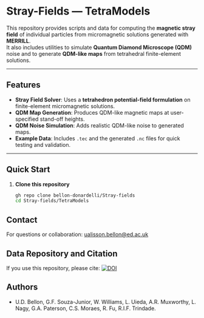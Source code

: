 # Stray-Fields — TetraModels

This repository provides scripts and data for computing the **magnetic stray field** of individual particles from micromagnetic solutions generated with **MERRILL**.  
It also includes utilities to simulate **Quantum Diamond Microscope (QDM)** noise and to generate **QDM-like maps** from tetrahedral finite-element solutions.

---

## Features

- **Stray Field Solver**: Uses a **tetrahedron potential-field formulation** on finite-element micromagnetic solutions.  
- **QDM Map Generation**: Produces QDM-like magnetic maps at user-specified stand-off heights.  
- **QDM Noise Simulation**: Adds realistic QDM-like noise to generated maps.  
- **Example Data**: Includes `.tec` and the generated `.nc` files for quick testing and validation.  

---

## Quick Start

1. **Clone this repository**
   ```bash
   gh repo clone bellon-donardelli/Stray-fields
   cd Stray-fields/TetraModels

## Contact 

For questions or collaboration:
ualisson.bellon@ed.ac.uk

## Data Repository and Citation

If you use this repository, please cite: [![DOI](https://zenodo.org/badge/DOI/10.5281/zenodo.17256342.svg)](https://doi.org/10.5281/zenodo.17256342)




## Authors

- U.D. Bellon, G.F. Souza-Junior, W. Williams, L. Uieda, A.R. Muxworthy, L. Nagy, G.A. Paterson, C.S. Moraes, R. Fu, R.I.F. Trindade. 
